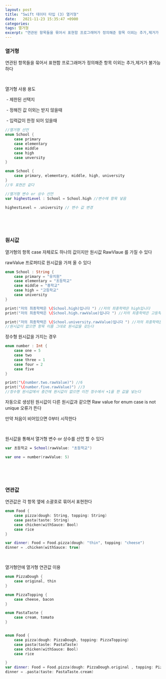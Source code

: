 ```yaml
---
layout: post
title: "Swift 데이터 타입 (3) 열거형"
date:   2021-11-23 15:35:47 +0900
categories:
tags: 열거형
excerpt: "연관된 항목들을 묶어서 표현함 프로그래머가 정의해준 항목 이외는 추가,제거가 불가능하다"
---
```


### **열거형**

연관된 항목들을 묶어서 표현함 프로그래머가 정의해준 항목 이외는 추가,제거가 불가능하다

&nbsp;

열거형 사용 용도

​    \- 제한된 선택지

​    \- 정해진 값 이외는 받지 않을때

​    \- 입력값이 한정 되어 있을때

``` swift
//열거형 선언
enum School {
    case primary
    case elementary
    case middle
    case high
    case unversity
}

enum School {
    case primary, elementary, middle, high, university
}
//두 표현은 같다

//열거형 변수 or 상수 선언
var highestLevel : School = School.high //변수에 항목 넣음

highestLevel = .university // 변수 값 변경
```

&nbsp;

&nbsp;

### **원시값**

열거형의 항목 case 자체로도 하나의 값이지만 원시값 RawVlaue 를 가질 수 있다

rawValue 프로퍼티로 원시값을 가져 올 수 있다

```swift
enum School : String {
    case primary = "유치원"
    case elementary = "초등학교"
    case middle = "중학교"
    case high = "고등학교"
    case university
}

print("저의 최종학력은 \(School.high)입니다 ") //저의 최종학력은 high입니다
print("저의 최종학력은 \(School.high.rawValue)입니다 ") //저의 최종학력은 고등학교입니다

print("저의 최종학력은 \(School.university.rawValue)입니다 ") //저의 최종학력은 university입니다 
//원시값이 없으면 항목 이름 그대로 원시값을 갖는다

```

정수형 원시값을 가지는 경우

``` swift
enum number : Int {
    case one = 5
    case two
    case three = 1
    case four = 2
    case five
}

print("\(number.two.rawValue)") //6
print("\(number.five.rawValue)") //3
//정수형 원시값에서 중간에 원시값이 없으면 이전 정수에서 +1을 한 값을 넣는다

```

자동으로 생성된 원시값이 다른 원시값과 같으면 Raw value for enum case is not unique 오류가 뜬다

만약 처음이 비어있으면 0부터 시작한다

&nbsp;

원시값을 통해서 열거형 변수 or 상수를 선언 할 수 있다

``` swift
var 초등학교 = School(rawValue: "초등학교")

var one = number(rawValue: 5)
```

&nbsp;

&nbsp;

### **연관값**

연관값은 각 항목 옆에 소괄호로 묶어서 표현한다

```swift
enum Food {
    case pizza(dough: String, topping: String)
    case pasta(taste: String)
    case chicken(withSauce: Bool)
    case rice
}

var dinner: Food = Food.pizza(dough: "thin", topping: "cheese")
dinner = .chicken(withSauce: true)
```

&nbsp;

열거형안에 열거형 연관값 이용

``` swift
enum PizzaDough {
    case original, thin
}

enum PizzaTopping {
    case cheese, bacon
}

enum PastaTaste {
    case cream, tomato
}


enum Food {
    case pizza(dough: PizzaDough, topping: PizzaTopping)
    case pasta(taste: PastaTaste)
    case chicken(withSauce: Bool)
    case rice

}
var dinner: Food = Food.pizza(dough: PizzaDough.original , topping: PizzaTopping.cheese)
dinner = .pasta(taste: PastaTaste.cream)
```

